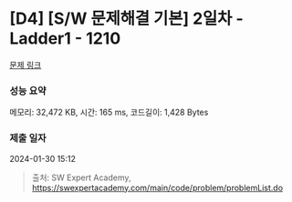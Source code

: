 # [D4] [S/W 문제해결 기본] 2일차 - Ladder1 - 1210 

[문제 링크](https://swexpertacademy.com/main/code/problem/problemDetail.do?contestProbId=AV14ABYKADACFAYh) 

### 성능 요약

메모리: 32,472 KB, 시간: 165 ms, 코드길이: 1,428 Bytes

### 제출 일자

2024-01-30 15:12



> 출처: SW Expert Academy, https://swexpertacademy.com/main/code/problem/problemList.do